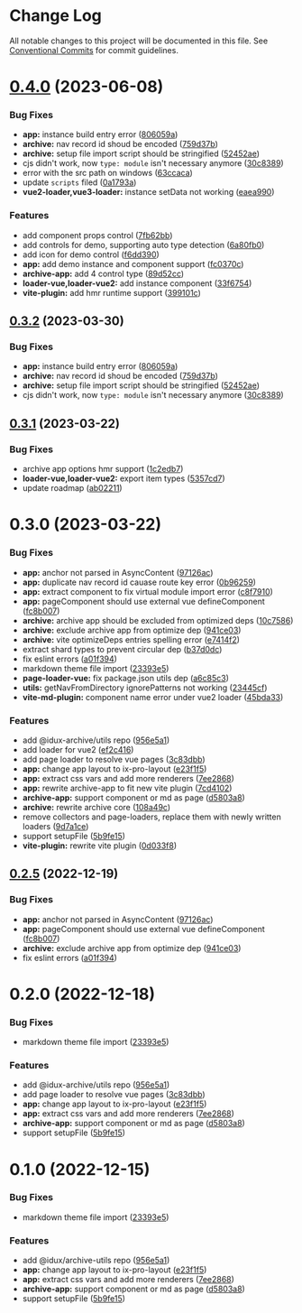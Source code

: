 # Change Log

All notable changes to this project will be documented in this file.
See [Conventional Commits](https://conventionalcommits.org) for commit guidelines.

# [0.4.0](https://github.com/IDuxFE/archive/compare/v0.3.1...v0.4.0) (2023-06-08)

### Bug Fixes

- **app:** instance build entry error ([806059a](https://github.com/IDuxFE/archive/commit/806059adcf058ec4f6a6ad941b2fc95a375cdd44))
- **archive:** nav record id shoud be encoded ([759d37b](https://github.com/IDuxFE/archive/commit/759d37bdfbf477e1354f3f6ebc0cc4d664b07a89))
- **archive:** setup file import script should be stringified ([52452ae](https://github.com/IDuxFE/archive/commit/52452ae471453d0b78b0a4c87349ab04f46c1f9e))
- cjs didn't work, now `type: module` isn't necessary anymore ([30c8389](https://github.com/IDuxFE/archive/commit/30c83898e921a44d308692193c1b785688c2c650))
- error with the src path on windows ([63ccaca](https://github.com/IDuxFE/archive/commit/63ccaca8862129248ca9aeaaabca4c88e5a530c2))
- update `scripts` filed ([0a1793a](https://github.com/IDuxFE/archive/commit/0a1793a4a8f9746cce3d68b47c680758ea51891a))
- **vue2-loader,vue3-loader:** instance setData not working ([eaea990](https://github.com/IDuxFE/archive/commit/eaea990b3e5db376fb6c6ae3a7de74690925e16e))

### Features

- add component props control ([7fb62bb](https://github.com/IDuxFE/archive/commit/7fb62bb9c882d66a1732c3f24bb241f4f169ba00))
- add controls for demo, supporting auto type detection ([6a80fb0](https://github.com/IDuxFE/archive/commit/6a80fb096a4c2beceff617f28efaf4575409f3db))
- add icon for demo control ([f6dd390](https://github.com/IDuxFE/archive/commit/f6dd3906a42866af9286433e3854b95909bd8db8))
- **app:** add demo instance and component support ([fc0370c](https://github.com/IDuxFE/archive/commit/fc0370cb208159f06badfceb784620109f5698dc))
- **archive-app:** add 4 control type ([89d52cc](https://github.com/IDuxFE/archive/commit/89d52cc14d648843d9d2ca1cc44fdc0b650ddfa1))
- **loader-vue,loader-vue2:** add instance component ([33f6754](https://github.com/IDuxFE/archive/commit/33f67540dc909cf86d9bfc91f05e264d36860cd3))
- **vite-plugin:** add hmr runtime support ([399101c](https://github.com/IDuxFE/archive/commit/399101c02f38b2b6f00074a65dc6dbb7483df698))

## [0.3.2](https://github.com/IDuxFE/archive/compare/v0.3.1...v0.3.2) (2023-03-30)

### Bug Fixes

- **app:** instance build entry error ([806059a](https://github.com/IDuxFE/archive/commit/806059adcf058ec4f6a6ad941b2fc95a375cdd44))
- **archive:** nav record id shoud be encoded ([759d37b](https://github.com/IDuxFE/archive/commit/759d37bdfbf477e1354f3f6ebc0cc4d664b07a89))
- **archive:** setup file import script should be stringified ([52452ae](https://github.com/IDuxFE/archive/commit/52452ae471453d0b78b0a4c87349ab04f46c1f9e))
- cjs didn't work, now `type: module` isn't necessary anymore ([30c8389](https://github.com/IDuxFE/archive/commit/30c83898e921a44d308692193c1b785688c2c650))

## [0.3.1](https://github.com/IDuxFE/archive/compare/v0.3.0...v0.3.1) (2023-03-22)

### Bug Fixes

- archive app options hmr support ([1c2edb7](https://github.com/IDuxFE/archive/commit/1c2edb7b5dc5791e13de43d68e2bf97680f5e59a))
- **loader-vue,loader-vue2:** export item types ([5357cd7](https://github.com/IDuxFE/archive/commit/5357cd7b8a95c3a8e8eeb098aa89162395f8667f))
- update roadmap ([ab02211](https://github.com/IDuxFE/archive/commit/ab02211ca1805685775c5d041b372fdd5c74c612))

# 0.3.0 (2023-03-22)

### Bug Fixes

- **app:** anchor not parsed in AsyncContent ([97126ac](https://github.com/IDuxFE/archive/commit/97126acc40bddf4421b97cbca41cd676d3411982))
- **app:** duplicate nav record id cauase route key error ([0b96259](https://github.com/IDuxFE/archive/commit/0b962590131ce6fcb691d85e1352cdf0d4bd9495))
- **app:** extract component to fix virtual module import error ([c8f7910](https://github.com/IDuxFE/archive/commit/c8f7910fe37c3f6c6a9f6ae5248e3a02f105fb1d))
- **app:** pageComponent should use external vue defineComponent ([fc8b007](https://github.com/IDuxFE/archive/commit/fc8b007c99c93ddd47d195765bdb684cd22e3ffb))
- **archive:** archive app should be excluded from optimized deps ([10c7586](https://github.com/IDuxFE/archive/commit/10c758648068565c62523f66b49538891e277e1e))
- **archive:** exclude archive app from optimize dep ([941ce03](https://github.com/IDuxFE/archive/commit/941ce0341ad795c34d21781511cdfa7ae640f9c8))
- **archive:** vite optimizeDeps entries spelling error ([e7414f2](https://github.com/IDuxFE/archive/commit/e7414f2b7a8c3f2019e2b0a3c5b3fc6182003f23))
- extract shard types to prevent circular dep ([b37d0dc](https://github.com/IDuxFE/archive/commit/b37d0dc5f498150167605add2882e3805bb73862))
- fix eslint errors ([a01f394](https://github.com/IDuxFE/archive/commit/a01f39458f9b70599509f33e818161f90503c14f))
- markdown theme file import ([23393e5](https://github.com/IDuxFE/archive/commit/23393e53a61cc5965010a660f2fc118c4b43d1b2))
- **page-loader-vue:** fix package.json utils dep ([a6c85c3](https://github.com/IDuxFE/archive/commit/a6c85c325fd7981f5fda4eef37854d3e92c83b0f))
- **utils:** getNavFromDirectory ignorePatterns not working ([23445cf](https://github.com/IDuxFE/archive/commit/23445cfd0c27ad27c6839ba0bafa1ebd7d74e56c))
- **vite-md-plugin:** component name error under vue2 loader ([45bda33](https://github.com/IDuxFE/archive/commit/45bda33d5df0a47b425e7c4be14d994d76cafba5))

### Features

- add @idux-archive/utils repo ([956e5a1](https://github.com/IDuxFE/archive/commit/956e5a118a03609edc1b3e6447407903c8e61e1d))
- add loader for vue2 ([ef2c416](https://github.com/IDuxFE/archive/commit/ef2c4165dae90ee7d50333abb84aa7595dcca032))
- add page loader to resolve vue pages ([3c83dbb](https://github.com/IDuxFE/archive/commit/3c83dbbbc3c11527fd1edc19bd4c7a1b2c4c546a))
- **app:** change app layout to ix-pro-layout ([e23f1f5](https://github.com/IDuxFE/archive/commit/e23f1f595c907880767c333ab8ea94ff807d28ed))
- **app:** extract css vars and add more renderers ([7ee2868](https://github.com/IDuxFE/archive/commit/7ee28684ac3e1864702345678c491662873d1c2d))
- **app:** rewrite archive-app to fit new vite plugin ([7cd4102](https://github.com/IDuxFE/archive/commit/7cd4102bdd1c6d448288a4e6dc99481ad692bfd0))
- **archive-app:** support component or md as page ([d5803a8](https://github.com/IDuxFE/archive/commit/d5803a841ef63cfd213b730f56afab4ccb797aad))
- **archive:** rewrite archive core ([108a49c](https://github.com/IDuxFE/archive/commit/108a49c4957080f162a664c6a32ed51ac64d9bd5))
- remove collectors and page-loaders, replace them with newly written loaders ([9d7a1ce](https://github.com/IDuxFE/archive/commit/9d7a1ce04a4bc11b50601b106cef98ee85aaa069))
- support setupFile ([5b9fe15](https://github.com/IDuxFE/archive/commit/5b9fe152d0d0dcd313987970e26b2f093974fdb9))
- **vite-plugin:** rewrite vite plugin ([0d033f8](https://github.com/IDuxFE/archive/commit/0d033f855b32f24980db0481f3c7a04818470e63))

## [0.2.5](https://github.com/IDuxFE/archive/compare/v0.2.4...v0.2.5) (2022-12-19)

### Bug Fixes

- **app:** anchor not parsed in AsyncContent ([97126ac](https://github.com/IDuxFE/archive/commit/97126acc40bddf4421b97cbca41cd676d3411982))
- **app:** pageComponent should use external vue defineComponent ([fc8b007](https://github.com/IDuxFE/archive/commit/fc8b007c99c93ddd47d195765bdb684cd22e3ffb))
- **archive:** exclude archive app from optimize dep ([941ce03](https://github.com/IDuxFE/archive/commit/941ce0341ad795c34d21781511cdfa7ae640f9c8))
- fix eslint errors ([a01f394](https://github.com/IDuxFE/archive/commit/a01f39458f9b70599509f33e818161f90503c14f))

# 0.2.0 (2022-12-18)

### Bug Fixes

- markdown theme file import ([23393e5](https://github.com/IDuxFE/archive/commit/23393e53a61cc5965010a660f2fc118c4b43d1b2))

### Features

- add @idux-archive/utils repo ([956e5a1](https://github.com/IDuxFE/archive/commit/956e5a118a03609edc1b3e6447407903c8e61e1d))
- add page loader to resolve vue pages ([3c83dbb](https://github.com/IDuxFE/archive/commit/3c83dbbbc3c11527fd1edc19bd4c7a1b2c4c546a))
- **app:** change app layout to ix-pro-layout ([e23f1f5](https://github.com/IDuxFE/archive/commit/e23f1f595c907880767c333ab8ea94ff807d28ed))
- **app:** extract css vars and add more renderers ([7ee2868](https://github.com/IDuxFE/archive/commit/7ee28684ac3e1864702345678c491662873d1c2d))
- **archive-app:** support component or md as page ([d5803a8](https://github.com/IDuxFE/archive/commit/d5803a841ef63cfd213b730f56afab4ccb797aad))
- support setupFile ([5b9fe15](https://github.com/IDuxFE/archive/commit/5b9fe152d0d0dcd313987970e26b2f093974fdb9))

# 0.1.0 (2022-12-15)

### Bug Fixes

- markdown theme file import ([23393e5](https://github.com/IDuxFE/archive/commit/23393e53a61cc5965010a660f2fc118c4b43d1b2))

### Features

- add @idux/archive-utils repo ([956e5a1](https://github.com/IDuxFE/archive/commit/956e5a118a03609edc1b3e6447407903c8e61e1d))
- **app:** change app layout to ix-pro-layout ([e23f1f5](https://github.com/IDuxFE/archive/commit/e23f1f595c907880767c333ab8ea94ff807d28ed))
- **app:** extract css vars and add more renderers ([7ee2868](https://github.com/IDuxFE/archive/commit/7ee28684ac3e1864702345678c491662873d1c2d))
- **archive-app:** support component or md as page ([d5803a8](https://github.com/IDuxFE/archive/commit/d5803a841ef63cfd213b730f56afab4ccb797aad))
- support setupFile ([5b9fe15](https://github.com/IDuxFE/archive/commit/5b9fe152d0d0dcd313987970e26b2f093974fdb9))
